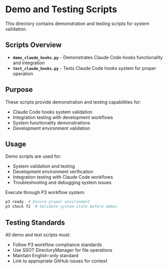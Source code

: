 # Demo and Testing Scripts

This directory contains demonstration and testing scripts for system validation.

## Scripts Overview

- **`demo_claude_hooks.py`** - Demonstrates Claude Code hooks functionality and integration
- **`test_claude_hooks.py`** - Tests Claude Code hooks system for proper operation

## Purpose

These scripts provide demonstration and testing capabilities for:
- Claude Code hooks system validation
- Integration testing with development workflows
- System functionality demonstrations
- Development environment validation

## Usage

Demo scripts are used for:
- System validation and testing
- Development environment verification
- Integration testing with Claude Code workflows
- Troubleshooting and debugging system issues

Execute through P3 workflow system:
```bash
p3 ready  # Ensure proper environment
p3 check f2  # Validate system state before demos
```

## Testing Standards

All demo and test scripts must:
- Follow P3 workflow compliance standards
- Use SSOT DirectoryManager for file operations
- Maintain English-only standard
- Link to appropriate GitHub issues for context